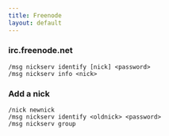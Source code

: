 ```yaml
---
title: Freenode
layout: default
---
```


### irc.freenode.net

    /msg nickserv identify [nick] <password>
    /msg nickserv info <nick>

### Add a nick

    /nick newnick
    /msg nickserv identify <oldnick> <password>
    /msg nickserv group
